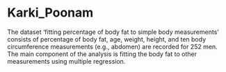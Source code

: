 # Karki_Poonam
The dataset ‘fitting percentage of body fat to simple body measurements’ consists of percentage of body fat, age, weight, height, and ten body circumference measurements (e.g., abdomen) are recorded for 252 men. The main component of the analysis is fitting the body fat to other measurements using multiple regression.
